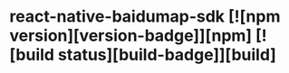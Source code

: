 
# react-native-baidumap-sdk [![npm version][version-badge]][npm] [![build status][build-badge]][build]
